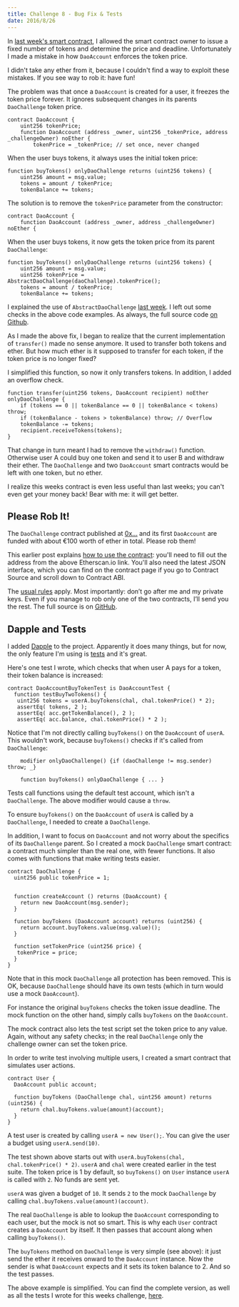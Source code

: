```yaml
---
title: Challenge 8 - Bug Fix & Tests
date: 2016/8/26
---
```


In [last week's smart contract](https://dao-challenge.herokuapp.com/2016/08/19/challenge-7/), I allowed the smart contract owner to issue a fixed number of tokens and determine the price and deadline. Unfortunately I made a mistake in how `DaoAccount` enforces the token price.
<!-- more -->

I didn't take any ether from it, because I couldn't find a way to exploit these mistakes. If you see way to rob it: have fun!

The problem was that once a `DaoAccount` is created for a user, it freezes the token price forever. It ignores subsequent changes in its parents `DaoChallenge` token price.


    contract DaoAccount {
	    uint256 tokenPrice;
	    function DaoAccount (address _owner, uint256 _tokenPrice, address _challengeOwner) noEther {
	    	tokenPrice = _tokenPrice; // set once, never changed

When the user buys tokens, it always uses the initial token price:

    function buyTokens() onlyDaoChallenge returns (uint256 tokens) {
		uint256 amount = msg.value;
		tokens = amount / tokenPrice;
		tokenBalance += tokens;

The solution is to remove the `tokenPrice` parameter from the constructor:

    contract DaoAccount {
	    function DaoAccount (address _owner, address _challengeOwner) noEther {
	    
When the user buys tokens, it now gets the token price from its parent `DaoChallenge`:

    function buyTokens() onlyDaoChallenge returns (uint256 tokens) {
		uint256 amount = msg.value;
		uint256 tokenPrice = AbstractDaoChallenge(daoChallenge).tokenPrice();
		tokens = amount / tokenPrice;
		tokenBalance += tokens;

I explained the use of `AbstractDaoChallenge` [last week](https://dao-challenge.herokuapp.com/2016/08/19/challenge-7/). I left out some checks in the above code examples. As always, the full source code [on Github]([GitHub](https://github.com/Sjors/dao-challenge/tree/challenge-8)).

As I made the above fix, I began to realize that the current implementation of `transfer()` made no sense anymore. It used to transfer both tokens and ether. But how much ether is it supposed to transfer for each token, if the token price is no longer fixed? 

I simplified this function, so now it only transfers tokens. In addition, I added an overflow check.

	function transfer(uint256 tokens, DaoAccount recipient) noEther onlyDaoChallenge {
		if (tokens == 0 || tokenBalance == 0 || tokenBalance < tokens) throw;
		if (tokenBalance - tokens > tokenBalance) throw; // Overflow
		tokenBalance -= tokens;
		recipient.receiveTokens(tokens);
	} 

That change in turn meant I had to remove the `withdraw()` function. Otherwise user A could buy one token and send it to user B and withdraw their ether. The `DaoChallenge` and two `DaoAccount` smart contracts would be left with one token, but no ether.

I realize this weeks contract is even less useful than last weeks; you can't even get your money back! Bear with me: it will get better.

## Please Rob It!

The `DaoChallenge` contract published at [0x...](https://etherscan.io/address/...) and its first `DaoAccount` are funded with about €100 worth of ether in total. Please rob them!

This earlier post explains [how to use the contract](https://medium.com/@dao.challenge/challenge-5-segregated-funds-usability-6e749badb24d#.hy9rb52lu): you'll need to fill out the address from the above Etherscan.io link. You'll also need the latest JSON interface, which you can find on the contract page if you go to Contract Source and scroll down to Contract ABI.

The [usual rules](https://medium.com/@dao.challenge/challenge-1-296cb5dab68f) apply. Most importantly: don’t go after me and my private keys. Even if you manage to rob only one of the two contracts, I’ll send you the rest. The full source is on [GitHub](https://github.com/Sjors/dao-challenge/tree/challenge-8).

## Dapple and Tests

I added [Dapple](https://dapple.readthedocs.io/) to the project. Apparently it does many things, but for now, the only feature I'm using is [tests](https://dapple.readthedocs.io/en/master/test/) and it's great.

Here's one test I wrote, which checks that when user A pays for a token, their token balance is increased:

	contract DaoAccountBuyTokenTest is DaoAccountTest {
   	  function testBuyTwoTokens() {
       uint256 tokens = userA.buyTokens(chal, chal.tokenPrice() * 2);
       assertEq( tokens, 2 );
       assertEq( acc.getTokenBalance(), 2 );
       assertEq( acc.balance, chal.tokenPrice() * 2 ); 

Notice that I'm not directly calling `buyTokens()` on the `DaoAccount` of `userA`. This wouldn't work, because `buyTokens()` checks if it's called from `DaoChallenge`: 

		modifier onlyDaoChallenge() {if (daoChallenge != msg.sender) throw; _}
			
		function buyTokens() onlyDaoChallenge { ... }


Tests call functions using the default test account, which isn't a `DaoChallenge`. The above modifier would cause a `throw`.

To ensure `buyTokens()` on the `DaoAccount` of `userA` is called by a `DaoChallenge`, I needed to create a `DaoChallenge`.

In addition, I want to focus on `DaoAccount` and not worry about the specifics of its `DaoChallenge` parent. So I created a mock `DaoChallenge` smart contract: a contract much simpler than the real one, with fewer functions. It also comes with functions that make writing tests easier.

	contract DaoChallenge {
	  uint256 public tokenPrice = 1;
	
	
	  function createAccount () returns (DaoAccount) {
	    return new DaoAccount(msg.sender);
	  }
	
	  function buyTokens (DaoAccount account) returns (uint256) {
	    return account.buyTokens.value(msg.value)();
	  }
	  
	  function setTokenPrice (uint256 price) {
       tokenPrice = price;
  	  }
	}
	
Note that in this mock `DaoChallenge` all protection has been removed. This is OK, because `DaoChallenge` should have its own tests (which in turn would use a mock `DaoAccount`).

For instance the original `buyTokens` checks the token issue deadline. The mock function on the other hand, simply calls `buyTokens` on the `DaoAccount`.

The mock contract also lets the test script set the token price to any value. Again, without any safety checks; in the real `DaoChallenge` only the challenge owner can set the token price.

In order to write test involving multiple users, I created a smart contract that simulates user actions.

	contract User {
	  DaoAccount public account;
	  
	  function buyTokens (DaoChallenge chal, uint256 amount) returns (uint256) {
	    return chal.buyTokens.value(amount)(account);
	  }
	}

A test user is created by calling `userA = new User();`. You can give the user a budget using `userA.send(10)`.

The test shown above starts out with `userA.buyTokens(chal, chal.tokenPrice() * 2)`. `userA` and `chal` were created earlier in the test suite. The token price is 1 by default, so `buyTokens()` on `User` instance `userA` is called with `2`. No funds are sent yet.

`userA` was given a budget of `10`. It sends `2` to the mock `DaoChallenge` by calling `chal.buyTokens.value(amount)(account)`. 

The real `DaoChallenge` is able to lookup the `DaoAccount` corresponding to each user, but the mock is not so smart. This is why each `User` contract creates a `DaoAccount` by itself. It then passes that account along when calling `buyTokens()`.

The `buyTokens` method on `DaoChallenge` is very simple (see above): it just send the ether it receives onward to the `DaoAccount` instance. Now the sender is what `DaoAccount` expects and it sets its token balance to 2. And so the test passes.

The above example is simplified. You can find the complete version, as well as all the tests I wrote for this weeks challenge, [here](https://github.com/Sjors/dao-challenge/blob/challenge-8/contracts/dao-account-spec.sol). 